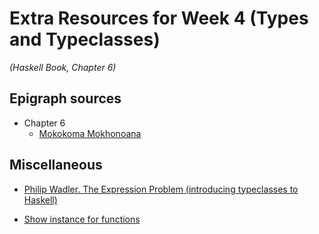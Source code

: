 # Extra Resources for Week 4 (Types and Typeclasses)
*(Haskell Book, Chapter 6)*

## Epigraph sources

- Chapter 6
  - [Mokokoma Mokhonoana](http://www.mokokoma.com/)

## Miscellaneous

- [Philip Wadler. The Expression Problem (introducing typeclasses to Haskell)](http://homepages.inf.ed.ac.uk/wadler/papers/expression/expression.txt)

- [Show instance for functions](https://wiki.haskell.org/Show_instance_for_functions)
